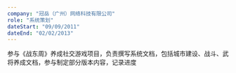 ```yaml
---
company: "冠岳（广州）网络科技有限公司"
role: "系统策划"
dateStart: "09/09/2011"
dateEnd: "02/02/2013"
---
```


参与《战东周》养成社交游戏项目，负责撰写系统文档，包括城市建设、战斗、武将养成文档，参与制定部分版本内容，记录进度